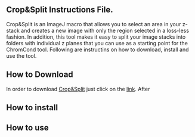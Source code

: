 ## Crop&Split Instructions File.

Crop&Split is an ImageJ macro that allows you to select an area in your z-stack and creates a new image with only the region selected in a loss-less fashion. In addition, this tool makes it easy to split your image stacks into folders with individual z planes that you can use as a starting point for the ChromCond tool. Following are instructins on how to download, install and use the tool.

## How to Download
In order to download [Crop&Split](https://github.com/McCuskerLab/ChromCon/blob/master/Crop%26Split.ijm) just click on the [link](https://github.com/McCuskerLab/ChromCon/blob/master/Crop%26Split.ijm). After 

## How to install

## How to use
